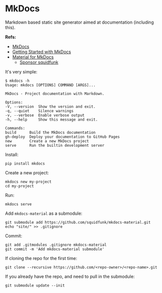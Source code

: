 # MkDocs

Markdown based static site generator aimed at documentation (including this).

**Refs:**

- [MkDocs](https://www.mkdocs.org/)
- [Getting Started with MkDocs](https://www.mkdocs.org/getting-started/)
- [Material for MkDocs](https://squidfunk.github.io/mkdocs-material/)
    - [Sponsor squidfunk](https://github.com/sponsors/squidfunk)

It's very simple:

    $ mkdocs -h
    Usage: mkdocs [OPTIONS] COMMAND [ARGS]...

    MkDocs - Project documentation with Markdown.

    Options:
    -V, --version  Show the version and exit.
    -q, --quiet    Silence warnings
    -v, --verbose  Enable verbose output
    -h, --help     Show this message and exit.

    Commands:
    build      Build the MkDocs documentation
    gh-deploy  Deploy your documentation to GitHub Pages
    new        Create a new MkDocs project
    serve      Run the builtin development server

Install:

    pip install mkdocs

Create a new project:

    mkdocs new my-project
    cd my-project

Run:

    mkdocs serve

Add `mkdocs-material` as a submodule:

    git submodule add https://github.com/squidfunk/mkdocs-material.git
    echo "site/" >> .gitignore

Commit:

    git add .gitmodules .gitignore mkdocs-material
    git commit -m 'Add mkdocs-material submodule'

If cloning the repo for the first time:

    git clone --recursive https://github.com/<repo-owner>/<repo-name>.git

If you already have the repo, and need to pull in the submodule:

    git submodule update --init  
